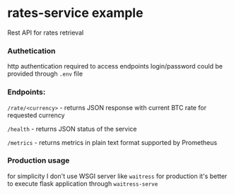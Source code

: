 # rates-service example
Rest API for rates retrieval

### Authetication

http authentication required to access endpoints login/password could be provided through `.env` file

### Endpoints:

`/rate/<currency>` - returns JSON response with current BTC rate for requested currency

`/health` - returns JSON status of the service

`/metrics` - returns metrics in plain text format supported by Prometheus

### Production usage
for simplicity I don't use WSGI server like `waitress` for production it's better to execute flask application through `waitress-serve`
